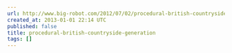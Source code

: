 ```yaml
---
url: http://www.big-robot.com/2012/07/02/procedural-british-countryside-generation/
created_at: 2013-01-01 22:14 UTC
published: false
title: procedural-british-countryside-generation
tags: []
---
```



